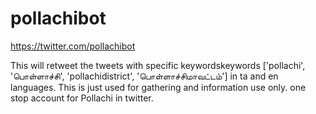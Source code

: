 # pollachibot
https://twitter.com/pollachibot

This will retweet the tweets with specific keywordskeywords ['pollachi', 'பொள்ளாச்சி', 'pollachidistrict', 'பொள்ளாச்சிமாவட்டம்'] in ta and en 
languages. This is just used for gathering and information use only. one stop account for Pollachi in twitter.
